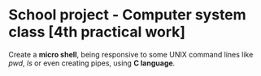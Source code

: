 # School project - Computer system class  [4th practical work]

Create a **micro shell**, being responsive to some UNIX command lines like *pwd*, *ls* or even creating pipes, using **C language**.
